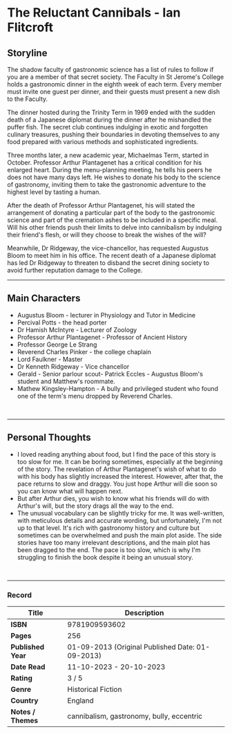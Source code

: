 # The Reluctant Cannibals - Ian Flitcroft

## Storyline
The shadow faculty of gastronomic science has a list of rules to follow if you are a member of that secret society. The Faculty in St Jerome's College holds a gastronomic dinner in the eighth week of each term. Every member must invite one guest per dinner, and their guests must present a new dish to the Faculty.

The dinner hosted during the Trinity Term in 1969 ended with the sudden death of a Japanese diplomat during the dinner after he mishandled the puffer fish. The secret club continues indulging in exotic and forgotten culinary treasures, pushing their boundaries in devoting themselves to any food prepared with various methods and sophisticated ingredients.

Three months later, a new academic year, Michaelmas Term, started in October. Professor Arthur Plantagenet has a critical condition for his enlarged heart. During the menu-planning meeting, he tells his peers he does not have many days left. He wishes to donate his body to the science of gastronomy, inviting them to take the gastronomic adventure to the highest level by tasting a human.

After the death of Professor Arthur Plantagenet, his will stated the arrangement of donating a particular part of the body to the gastronomic science and part of the cremation ashes to be included in a specific meal. Will his other friends push their limits to delve into cannibalism by indulging their friend's flesh, or will they choose to break the wishes of the will?

Meanwhile, Dr Ridgeway, the vice-chancellor, has requested Augustus Bloom to meet him in his office. The recent death of a Japanese diplomat has led Dr Ridgeway to threaten to disband the secret dining society to avoid further reputation damage to the College.
<br>

***

## Main Characters
- Augustus Bloom - lecturer in Physiology and Tutor in Medicine 
- Percival Potts - the head porter
- Dr Hamish McIntyre - Lecturer of Zoology 
- Professor Arthur Plantagenet - Professor of Ancient History
- Professor George Le Strang
- Reverend Charles Pinker - the college chaplain
- Lord Faulkner - Master
- Dr Kenneth Ridgeway - Vice chancellor 
- Gerald - Senior parlour scout- Patrick Eccles - Augustus Bloom's student and Matthew's roommate.
- Mathew Kingsley-Hampton - A bully and privileged student who found one of the term's menu dropped by Reverend Charles.
<br>

***

## Personal Thoughts
- I loved reading anything about food, but I find the pace of this story is too slow for me. It can be boring sometimes, especially at the beginning of the story. The revelation of Arthur Plantagenet's wish of what to do with his body has slightly increased the interest. However, after that, the pace returns to slow and draggy. You just hope Arthur will die soon so you can know what will happen next.
- But after Arthur dies, you wish to know what his friends will do with Arthur's will, but the story drags all the way to the end.
- The unusual vocabulary can be slightly tricky for me. It was well-written, with meticulous details and accurate wording, but unfortunately, I'm not up to that level. It's rich with gastronomy history and culture but sometimes can be overwhelmed and push the main plot aside. The side stories have too many irrelevant descriptions, and the main plot has been dragged to the end. The pace is too slow, which is why I'm struggling to finish the book despite it being an unusual story.
<br>

***
### Record
| Title | Description |
| -- | -- |
| **ISBN** | 9781909593602 |
| **Pages** | 256 |
| **Published Year** | 01-09-2013 (Original Published Date: 01-09-2013) |
| **Date Read** | 11-10-2023 - 20-10-2023 |
| **Rating** | 3 / 5 |
| **Genre** | Historical Fiction |
| **Country** | England |
| **Notes / Themes** | cannibalism, gastronomy, bully, eccentric | 
